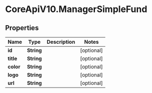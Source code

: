 # CoreApiV10.ManagerSimpleFund

## Properties
Name | Type | Description | Notes
------------ | ------------- | ------------- | -------------
**id** | **String** |  | [optional] 
**title** | **String** |  | [optional] 
**color** | **String** |  | [optional] 
**logo** | **String** |  | [optional] 
**url** | **String** |  | [optional] 


